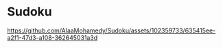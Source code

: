 # Sudoku
https://github.com/AlaaMohamedy/Sudoku/assets/102359733/635415ee-a2f1-47d3-a108-362645031a3d
